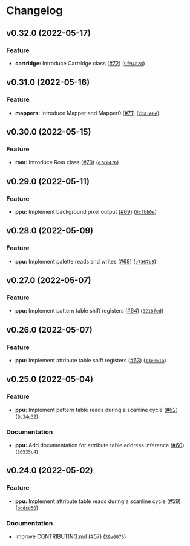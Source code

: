 # Changelog

<!--next-version-placeholder-->

## v0.32.0 (2022-05-17)
### Feature
* **cartridge:** Introduce Cartridge class ([#72](https://github.com/zeeps31/purenes/issues/72)) ([`9f94b28`](https://github.com/zeeps31/purenes/commit/9f94b282f4c6a826ae80d67d5c11bf330fa7758d))

## v0.31.0 (2022-05-16)
### Feature
* **mappers:** Introduce Mapper and Mapper0 ([#71](https://github.com/zeeps31/purenes/issues/71)) ([`cba1e8e`](https://github.com/zeeps31/purenes/commit/cba1e8e45bda6d263970f658e37b02ab56a4aecd))

## v0.30.0 (2022-05-15)
### Feature
* **rom:** Introduce Rom class ([#70](https://github.com/zeeps31/purenes/issues/70)) ([`e7ce476`](https://github.com/zeeps31/purenes/commit/e7ce476bc4d949943eec2b21dbd4fa2fc7b0c271))

## v0.29.0 (2022-05-11)
### Feature
* **ppu:** Implement background pixel output ([#69](https://github.com/zeeps31/purenes/issues/69)) ([`0c7bb0e`](https://github.com/zeeps31/purenes/commit/0c7bb0ebdc763c36ed13f37ac8a30a43b2d184fc))

## v0.28.0 (2022-05-09)
### Feature
* **ppu:** Implement palette reads and writes ([#68](https://github.com/zeeps31/purenes/issues/68)) ([`e7367b3`](https://github.com/zeeps31/purenes/commit/e7367b3bbc0dcaf0685de89e93bd51a1c80829d3))

## v0.27.0 (2022-05-07)
### Feature
* **ppu:** Implement pattern table shift registers ([#64](https://github.com/zeeps31/purenes/issues/64)) ([`8218fed`](https://github.com/zeeps31/purenes/commit/8218fed23f12ac4c59dd3a71499d874b4e65ca1e))

## v0.26.0 (2022-05-07)
### Feature
* **ppu:** Implement attribute table shift registers ([#63](https://github.com/zeeps31/purenes/issues/63)) ([`13e061a`](https://github.com/zeeps31/purenes/commit/13e061aebde6a0302cce880da75087a5e5281ab1))

## v0.25.0 (2022-05-04)
### Feature
* **ppu:** Implement pattern table reads during a scanline cycle ([#62](https://github.com/zeeps31/purenes/issues/62)) ([`9c34c32`](https://github.com/zeeps31/purenes/commit/9c34c32b9b5d4d863ade648e13bfdaf3bb0bb2fa))

### Documentation
* **ppu:** Add documentation for attribute table address inference ([#60](https://github.com/zeeps31/purenes/issues/60)) ([`10535c4`](https://github.com/zeeps31/purenes/commit/10535c427218d58317147213341421e0d6c45975))

## v0.24.0 (2022-05-02)
### Feature
* **ppu:** Implement attribute table reads during a scanline cycle ([#59](https://github.com/zeeps31/purenes/issues/59)) ([`bddce50`](https://github.com/zeeps31/purenes/commit/bddce50544ec2c9b844a0d540b02c85670d9ca18))

### Documentation
* Improve CONTRIBUTING.md ([#57](https://github.com/zeeps31/purenes/issues/57)) ([`39a6075`](https://github.com/zeeps31/purenes/commit/39a60755d6432b901c0c7ac918e16bd9685aa141))
